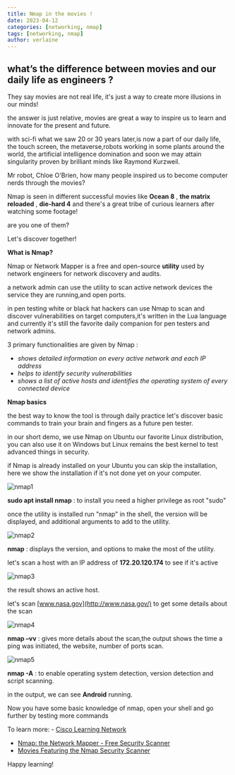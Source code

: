 ```yaml
---
title: Nmap in the movies !
date: 2023-04-12
categories: [networking, nmap]
tags: [networking, nmap]
author: verlaine
---
```


## **what’s the difference between movies and our daily life as engineers ?**

They say movies are not real life, it's just a way to create more illusions in our minds!

the answer is just relative, movies are great a way to inspire us to learn and innovate for the present and future.

with sci-fi what we saw 20 or 30 years later,is now a part of our daily life, the touch screen, the metaverse,robots working in some plants around the world, the artificial intelligence domination and soon we may attain singularity proven by brilliant minds like Raymond Kurzweil.

Mr robot, Chloe O'Brien, how many people inspired us to become computer nerds through the movies?

Nmap is seen in different successful movies like **Ocean 8** , **the matrix reloaded** , **die-hard 4** and there's a great tribe of curious learners after watching some footage!

are you one of them?

Let's discover together!

**What is Nmap?**

Nmap or Network Mapper is a free and open-source **utility** used by network engineers for network discovery and audits.

a network admin can use the utility to scan active network devices the service they are running,and open ports.

in pen testing white or black hat hackers can use Nmap to scan and discover vulnerabilities on target computers,it's written in the Lua language and currently it's still the favorite daily companion for pen testers and network admins.

3 primary functionalities are given by Nmap :

- _shows detailed information on every active network and each IP address_
- _helps to identify security vulnerabilities_
- _shows a list of active hosts and identifies the operating system of every connected device_

**Nmap basics**

the best way to know the tool is through daily practice let's discover basic commands to train your brain and fingers as a future pen tester.

in our short demo, we use Nmap on Ubuntu our favorite Linux distribution, you can also use it on Windows but Linux remains the best kernel to test advanced things in security.

if Nmap is already installed on your Ubuntu you can skip the installation, here we show the installation if it's not done yet on your computer.

![nmap1](C:/Users/Hudso/talesoftechnology.github.io/assets/img/favicons/nmap1.jpg)

**sudo apt install nmap** : to install you need a higher privilege as root "sudo"

once the utility is installed run "nmap" in the shell, the version will be displayed, and additional arguments to add to the utility.

![nmap2](C:/Users/Hudso/talesoftechnology.github.io/assets/img/favicons/nmap2.jpg)

**nmap** : displays the version, and options to make the most of the utility.

let's scan a host with an IP address of **172.20.120.174** to see if it's active

![nmap3](C:/Users/Hudso/talesoftechnology.github.io/assets/img/favicons/nmap3.jpg)

the result shows an active host.

let's scan [www.nasa.gov](http://www.nasa.gov/) to get some details about the scan

![nmap4](C:/Users/Hudso/talesoftechnology.github.io/assets/img/favicons/nmap4.jpg)

**nmap –vv** : gives more details about the scan,the output shows the time a ping was initiated, the website, number of ports scan.

![nmap5](C:/Users/Hudso/talesoftechnology.github.io/assets/img/favicons/nmap5.jpg)

**nmap -A** : to enable operating system detection, version detection and script scanning.

in the output, we can see **Android** running.

Now you have some basic knowledge of nmap, open your shell and go further by testing more commands

To learn more: - [Cisco Learning Network](https://learningnetwork.cisco.com/s/blogs/a0D6e00000sRFJIEA4/my-first-common-vulnerability-exposure-cve-a-devnet-journey-part-1)

- [Nmap: the Network Mapper - Free Security Scanner](https://nmap.org/)
- [Movies Featuring the Nmap Security Scanner](https://nmap.org/movies/)

Happy learning!